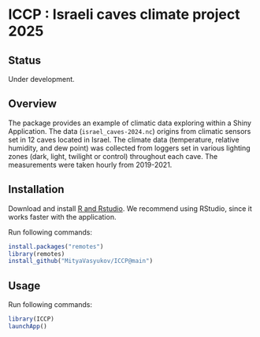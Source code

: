 
<!-- README.md is generated from README.Rmd. Please edit that file -->

# ICCP : Israeli caves climate project 2025

## Status

Under development.

## Overview

The package provides an example of climatic data exploring within a
Shiny Application. The data (`israel_caves-2024.nc`) origins from
climatic sensors set in 12 caves located in Israel. The climate data
(temperature, relative humidity, and dew point) was collected from
loggers set in various lighting zones (dark, light, twilight or control)
throughout each cave. The measurements were taken hourly from 2019-2021.

## Installation

Download and install [R and
Rstudio](https://posit.co/download/rstudio-desktop). We recommend using
RStudio, since it works faster with the application.

Run following commands:

``` r
install.packages("remotes")
library(remotes)
install_github("MityaVasyukov/ICCP@main")
```

## Usage

Run following commands:

``` r
library(ICCP)
launchApp()
```
